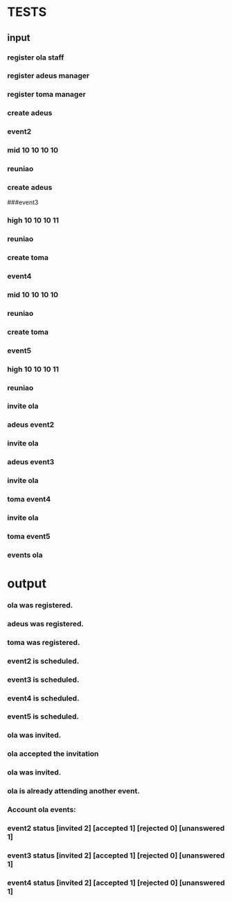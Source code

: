 # TESTS

## input

### register ola staff
### register adeus manager
### register toma manager
### create adeus
### event2
### mid 10 10 10 10
### reuniao
### create adeus
###event3
### high 10 10 10 11
### reuniao
### create toma
### event4
### mid 10 10 10 10
### reuniao
### create toma
### event5
### high 10 10 10 11
### reuniao
### invite ola
### adeus event2
### invite ola
### adeus event3
### invite ola
### toma event4
### invite ola
### toma event5
### events ola


# output

### ola was registered.
### adeus was registered.
### toma was registered.
### event2 is scheduled.
### event3 is scheduled.
### event4 is scheduled.
### event5 is scheduled.
### ola was invited.
### ola accepted the invitation
### ola was invited.
### ola is already attending another event.
### Account ola events:
### event2 status [invited 2] [accepted 1] [rejected 0] [unanswered 1]
### event3 status [invited 2] [accepted 1] [rejected 0] [unanswered 1]
### event4 status [invited 2] [accepted 1] [rejected 0] [unanswered 1]
